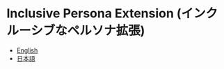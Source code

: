 # Inclusive Persona Extension (インクルーシブなペルソナ拡張)

- [English](https://github.com/caztcha/Inclusive-Persona-Extension/blob/master/en/README.md)
- [日本語](https://github.com/caztcha/Inclusive-Persona-Extension/blob/master/ja/README.md)